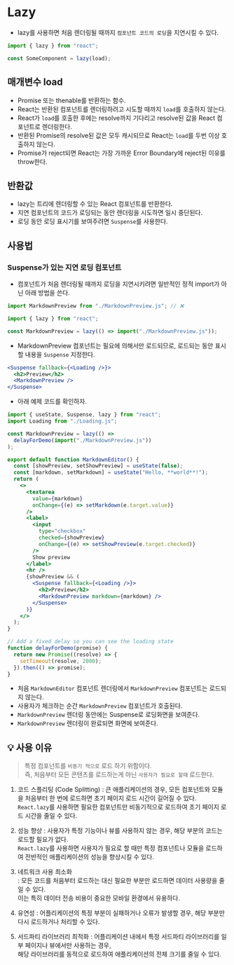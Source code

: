 # Lazy

- lazy를 사용하면 처음 렌더링될 때까지 `컴포넌트 코드의 로딩`을 지연시킬 수 있다.

```jsx
import { lazy } from "react";

const SomeComponent = lazy(load);
```

## 매개변수 load

- Promise 또는 thenable를 반환하는 함수.
- React는 반환된 컴포넌트를 렌더링하려고 시도할 때까지 `load`를 호출하지 않는다.
- React가 `load`를 호출한 후에는 resolve까지 기다리고 resolve된 값을 React 컴포넌트로 렌더링한다.
- 반환된 Promise의 resolve된 값은 모두 캐시되므로 React는 `load`를 두번 이상 호출하지 않는다.
- Promise가 reject되면 React는 가장 가까운 Error Boundary에 reject된 이유를 throw한다.

## 반환값

- lazy는 트리에 렌더링할 수 있는 React 컴포넌트를 반환한다.
- 지연 컴포넌트의 코드가 로딩되는 동안 렌더링을 시도하면 일시 중단된다.
- 로딩 동안 로딩 표시기를 보여주려면 `Suspense`를 사용한다.

## 사용법

### Suspense가 있는 지연 로딩 컴포넌트

- 컴포넌트가 처음 렌더링될 때까지 로딩을 지연시키려면 일반적인 정적 import가 아닌 아래 방법을 쓴다.

```jsx
import MarkdownPreview from "./MarkdownPreview.js"; // ❌

import { lazy } from "react";

const MarkdownPreview = lazy(() => import("./MarkdownPreview.js"));
```

- MarkdownPreview 컴포넌트는 필요에 의해서만 로드되므로, 로드되는 동안 표시할 내용을 `Suspense` 지정한다.

```jsx
<Suspense fallback={<Loading />}>
  <h2>Preview</h2>
  <MarkdownPreview />
</Suspense>
```

- 아래 예제 코드를 확인하자.

```jsx
import { useState, Suspense, lazy } from "react";
import Loading from "./Loading.js";

const MarkdownPreview = lazy(() =>
  delayForDemo(import("./MarkdownPreview.js"))
);

export default function MarkdownEditor() {
  const [showPreview, setShowPreview] = useState(false);
  const [markdown, setMarkdown] = useState("Hello, **world**!");
  return (
    <>
      <textarea
        value={markdown}
        onChange={(e) => setMarkdown(e.target.value)}
      />
      <label>
        <input
          type="checkbox"
          checked={showPreview}
          onChange={(e) => setShowPreview(e.target.checked)}
        />
        Show preview
      </label>
      <hr />
      {showPreview && (
        <Suspense fallback={<Loading />}>
          <h2>Preview</h2>
          <MarkdownPreview markdown={markdown} />
        </Suspense>
      )}
    </>
  );
}

// Add a fixed delay so you can see the loading state
function delayForDemo(promise) {
  return new Promise((resolve) => {
    setTimeout(resolve, 2000);
  }).then(() => promise);
}
```

- 처음 `MarkdownEditor` 컴포넌트 렌더링에서 `MarkdownPreview` 컴포넌트는 로드되지 않는다.
- 사용자가 체크하는 순간 `MarkdownPreview` 컴포넌트가 호출된다.
- `MarkdownPreview` 렌더링 동안에는 Suspense로 로딩화면을 보여준다.
- `MarkdownPreview` 렌더링이 완료되면 화면에 보여준다.

## 💡 사용 이유

> 특정 컴포넌트를 `비동기 적으로` 로드 하기 위함이다.  
> 즉, 처음부터 모든 콘텐츠를 로드하는게 아닌 `사용자가 필요로 할때` 로드한다.

1. 코드 스플리팅 (Code Splitting)
   : 큰 애플리케이션의 경우, 모든 컴포넌트와 모듈을 처음부터 한 번에 로드하면 초기 페이지 로드 시간이 길어질 수 있다.  
    `React.lazy`를 사용하면 필요한 컴포넌트만 비동기적으로 로드하여 초기 페이지 로드 시간을 줄일 수 있다.

2. 성능 향상
   : 사용자가 특정 기능이나 뷰를 사용하지 않는 경우, 해당 부분의 코드는 로드할 필요가 없다.  
    `React.lazy`를 사용하면 사용자가 필요로 할 때만 특정 컴포넌트나 모듈을 로드하여 전반적인 애플리케이션의 성능을 향상시킬 수 있다.

3. 네트워크 사용 최소화  
   : 모든 코드를 처음부터 로드하는 대신 필요한 부분만 로드하면 데이터 사용량을 줄일 수 있다.  
    이는 특히 데이터 전송 비용이 중요한 모바일 환경에서 유용하다.

4. 유연성
   : 어플리케이션의 특정 부분이 실패하거나 오류가 발생할 경우, 해당 부분만 다시 로드하거나 처리할 수 있다.

5. 서드파티 라이브러리 최적화
   : 어플리케이션 내에서 특정 서드파티 라이브러리를 일부 페이지나 뷰에서만 사용하는 경우,  
   해당 라이브러리를 동적으로 로드하여 애플리케이션의 전체 크기를 줄일 수 있다.
